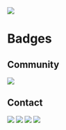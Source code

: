 <img src="https://i.imgur.com/qEosYDH.png">

# Badges



## Community

 <a href="#">
    <img src="https://img.shields.io/badge/AniList-02A9FF?style=for-the-badge&logo=AniList&logoColor=white">
 </a>  
 
 ## Contact

<a>
   <img src="https://img.shields.io/badge/Gmail-D14836?style=for-the-badge&logo=gmail&logoColor=white">
   <img src="https://img.shields.io/badge/WhatsApp-25D366?style=for-the-badge&logo=whatsapp&logoColor=white">
   <img src="https://img.shields.io/badge/WeChat-07C160?style=for-the-badge&logo=wechat&logoColor=white">
   <img src="https://img.shields.io/badge/Telegram-2CA5E0?style=for-the-badge&logo=telegram&logoColor=white">
</a>
